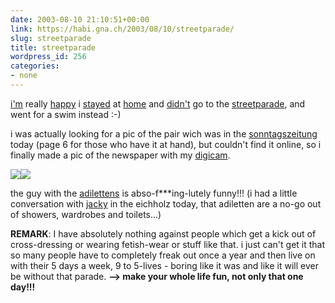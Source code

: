 ```yaml
---
date: 2003-08-10 21:10:51+00:00
link: https://habi.gna.ch/2003/08/10/streetparade/
slug: streetparade
title: streetparade
wordpress_id: 256
categories:
- none
---
```


[i'm](http://www.tilllate.ch/DE/picpage.php?gid=69605&fid=447854&mode=none&tim_uid=0&chartmode=0&grid=0) really [happy](http://www.tilllate.ch/DE/picpage.php?gid=69605&fid=450397&mode=none&tim_uid=0&chartmode=0&grid=0) i [stayed](http://www.tilllate.ch/DE/picpage.php?gid=69604&fid=447124&mode=none&tim_uid=0&chartmode=0&grid=0) at [home](http://www.tilllate.ch/DE/picpage.php?gid=69604&fid=447462&mode=none&tim_uid=0&chartmode=0&grid=0) and [didn't](http://www.tilllate.ch/DE/picpage.php?gid=69603&fid=450793&mode=none&tim_uid=0&chartmode=0&grid=0) go to the [streetparade](http://www.street-parade.ch/), and went for a swim instead :-)

i was actually looking for a pic of the pair wich was in the [sonntagszeitung](http://www.sonntagszeitung.ch/) today (page 6 for those who have it at hand), but couldn't find it online, so i finally made a pic of the newspaper with my [digicam](http://www.dpreview.com/reviews/sonydscp9/).

[![](https://habi.gna.ch/blog/images/DSC01921-tm.jpg)](https://habi.gna.ch/blog/images/DSC01921.jpg)[![](https://habi.gna.ch/blog/images/DSC01922-tm.jpg)](https://habi.gna.ch/blog/images/DSC01922.jpg)

the guy with the [adilettens](http://www.sport-forster.de/shop/schuhe_adidas_adilette.html) is abso-f***ing-lutely funny!!!
(i had a little conversation with [jacky](https://habi.gna.ch/pics/GeburiAnna/Pages/0.html) in the eichholz today, that adiletten are a no-go out of showers, wardrobes and toilets...)


**REMARK**: I have absolutely nothing against people which get a kick out of cross-dressing or wearing fetish-wear or stuff like that. i just can't get it that so many people have to completely freak out once a year and then live on with their 5 days a week, 9 to 5-lives - boring like it was and like it will ever be without that parade. 
**--> make your whole life fun, not only that one day!!!**
